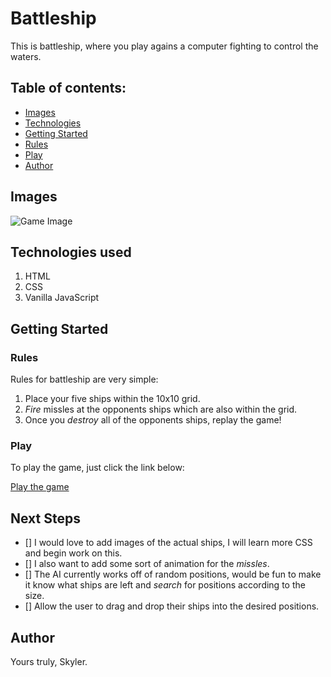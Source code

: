 # **Battleship**
This is battleship, where you play agains a computer fighting to control the waters.
## Table of contents:
- [Images](#Images)
- [Technologies](#Technologies-used)
- [Getting Started](#Getting-Started)
- [Rules](#Rules)
- [Play](#Play)
- [Author](#Author)

## Images
![Game Image](#)

## Technologies used
1. HTML
2. CSS
3. Vanilla JavaScript

## Getting Started
### Rules
Rules for battleship are very simple:
1. Place your five ships within the 10x10 grid.
2. _Fire_ missles at the opponents ships which are also within the grid.
3. Once you _destroy_ all of the opponents ships, replay the game!

### Play
To play the game, just click the link below:

[Play the game]()

## Next Steps
- [] I would love to add images of the actual ships, I will learn more CSS and begin work on this.
- [] I also want to add some sort of animation for the _missles_.
- [] The AI currently works off of random positions, would be fun to make it know what ships are left and _search_ for positions according to the size.
- [] Allow the user to drag and drop their ships into the desired positions.

## Author
Yours truly, Skyler.
